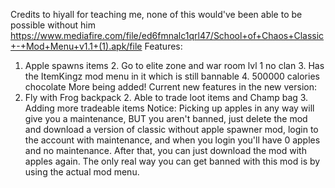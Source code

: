 Credits to hiyall for teaching me, none of this would've been able to be possible without him
https://www.mediafire.com/file/ed6fmnalc1qrl47/School+of+Chaos+Classic+-+Mod+Menu+v1.1+(1).apk/file
Features:
1. Apple spawns items 2. Go to elite zone and war room lvl 1 no clan 3. Has the ItemKingz mod menu in it which is still bannable 4. 500000 calories chocolate
More being added!
Current new features in the new version:
1. Fly with Frog backpack 2. Able to trade loot items and Champ bag 3. Adding more tradeable items
Notice: Picking up apples in any way will give you a maintenance, BUT you aren't banned, just delete the mod and download a version of classic without apple spawner mod, login to the account with maintenance, and when you login you'll have 0 apples and no maintenance. After that, you can just download the mod with apples again. The only real way you can get banned with this mod is by using the actual mod menu.
